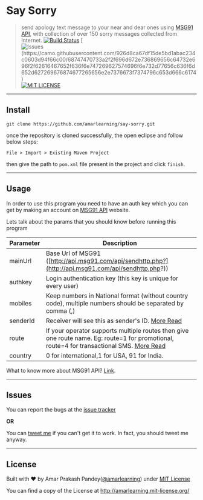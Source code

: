 # Say Sorry

> send apology text message to your near and dear ones using [MSG91 API](https://msg91.com/), with collection of over 150 sorry messages collected from Internet.
[![Build Status](https://travis-ci.org/amarlearning/say-sorry.svg?branch=master)](https://travis-ci.org/amarlearning/say-sorry)
[![Issues (https://camo.githubusercontent.com/926d8ca67df15de5bd1abac234c0603d94f66c00/68747470733a2f2f696d672e736869656c64732e696f2f62616467652f636f6e747269627574696f6e732d77656c636f6d652d627269676874677265656e2e7376673f7374796c653d666c6174)](https://github.com/amarlearning/Github-Sectory/issues)
[![MIT LICENSE](https://img.shields.io/pypi/l/pyzipcode-cli.svg)](http://amarlearning.mit-license.org/)

***

## Install
```
git clone https://github.com/amarlearning/say-sorry.git
```
once the repository is cloned successfully, the open eclipse and follow below steps:
```
File > Import > Existing Maven Project
```
then give the path to ```pom.xml``` file present in the project and click ```finish```.

***

## Usage

In order to use this program you need to have an auth key which you can get by making an account on [MSG91 API](https://msg91.com/) website.

Lets talk about the params that you should know before running this program

| Parameter  | Description |
| ------------- | ------------- |
| mainUrl  |  Base Url of MSG91 ([http://api.msg91.com/api/sendhttp.php?](http://api.msg91.com/api/sendhttp.php?)) |
| authkey  | Login authentication key (this key is unique for every user)  |
| mobiles  | Keep numbers in National format (without country code), multiple numbers should be separated by comma (,)  |
| senderId  | Receiver will see this as sender's ID. [More Read](https://help.msg91.com/article/40-what-is-a-sender-id-how-to-select-a-sender-id)  |
| route  | If your operator supports multiple routes then give one route name. Eg: route=1 for promotional, route=4 for transactional SMS. [More Read](https://help.msg91.com/article/64-what-is-the-difference-between-transactional-promotional-and-sendotp-route)  |
| country  | 0 for international,1 for USA, 91 for India.  |

What to know more about MSG91 API? [Link](https://docs.msg91.com/collection/msg91-api-integration/5/pages/139).

***

## Issues

You can report the bugs at the [issue tracker](https://github.com/amarlearning/say-sorry/issues)

**OR**

You can [tweet me](https://twitter.com/iamarpandey) if you can't get it to work. In fact, you should tweet me anyway.

***

## License

Built with ♥ by Amar Prakash Pandey([@amarlearning](http://github.com/amarlearning)) under [MIT License](http://amarlearning.mit-license.org/) 

You can find a copy of the License at http://amarlearning.mit-license.org/
